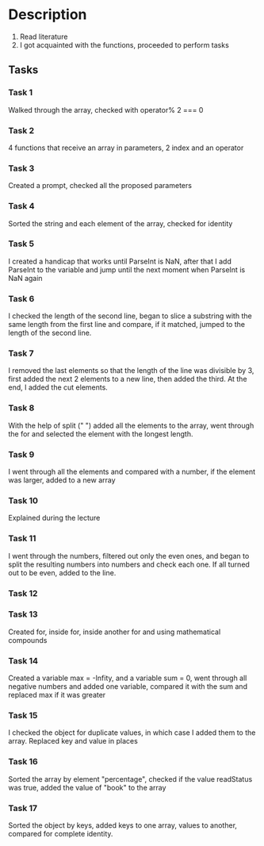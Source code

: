 # Description
1. Read literature
2. I got acquainted with the functions, proceeded to perform tasks

## Tasks
### Task 1
Walked through the array, checked with operator% 2 === 0

### Task 2
4 functions that receive an array in parameters, 2 index and an operator

### Task 3
Created a prompt, checked all the proposed parameters

### Task 4
Sorted the string and each element of the array, checked for identity

### Task 5
I created a handicap that works until ParseInt is NaN, after that I add ParseInt to the variable and jump until the next moment when ParseInt is NaN again

### Task 6
I checked the length of the second line, began to slice a substring with the same length from the first line and compare, if it matched, jumped to the length of the second line.

### Task 7
I removed the last elements so that the length of the line was divisible by 3, first added the next 2 elements to a new line, then added the third. At the end, I added the cut elements.

### Task 8
With the help of split (" ") added all the elements to the array, went through the for and selected the element with the longest length.

### Task 9
I went through all the elements and compared with a number, if the element was larger, added to a new array

### Task 10
Explained during the lecture

### Task 11
I went through the numbers, filtered out only the even ones, and began to split the resulting numbers into numbers and check each one. If all turned out to be even, added to the line.

### Task 12



### Task 13
Created for, inside for, inside another for and using mathematical compounds

### Task 14
Created a variable max = -Infity, and a variable sum = 0, went through all negative numbers and added one variable, compared it with the sum and replaced max if it was greater

### Task 15
I checked the object for duplicate values, in which case I added them to the array. Replaced key and value in places

### Task 16
Sorted the array by element "percentage", checked if the value readStatus was true, added the value of "book" to the array

### Task 17
Sorted the object by keys, added keys to one array, values to another, compared for complete identity.